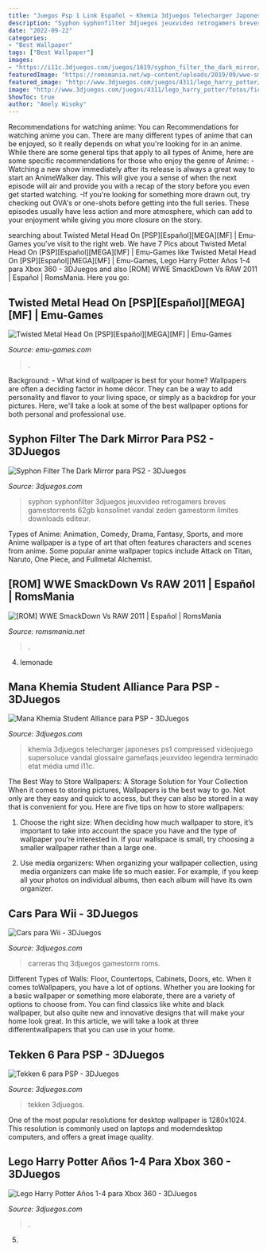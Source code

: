 ```yaml
---
title: "Juegos Psp 1 Link Español ~ Khemia 3djuegos Telecharger Japoneses Ps1 Compressed Videojuego Supersoluce Vandal Glossaire Gamefaqs Jeuxvideo Legendra Terminado Etat Média Umd I11c"
description: "Syphon syphonfilter 3djuegos jeuxvideo retrogamers breves gamestorrents 62gb konsolinet vandal zeden gamestorm limites downloads editeur"
date: "2022-09-22"
categories:
- "Best Wallpaper"
tags: ["Best Wallpaper"]
images:
- "https://i11c.3djuegos.com/juegos/1619/syphon_filter_the_dark_mirror/fotos/ficha/syphon_filter_the_dark_mirror-1685258.jpg"
featuredImage: "https://romsmania.net/wp-content/uploads/2019/09/wwe-smackdown-vs-raw-2011-usa-playstation-portable_1483385112-4.jpg"
featured_image: "http://www.3djuegos.com/juegos/4311/lego_harry_potter/fotos/ficha/lego_harry_potter-1713612.jpg"
image: "http://www.3djuegos.com/juegos/4311/lego_harry_potter/fotos/ficha/lego_harry_potter-1713612.jpg"
ShowToc: true
author: "Amely Wisoky"
---
```



Recommendations for watching anime: You can
Recommendations for watching anime you can. There are many different types of anime that can be enjoyed, so it really depends on what you're looking for in an anime. While there are some general tips that apply to all types of Anime, here are some specific recommendations for those who enjoy the genre of Anime: 
-Watching a new show immediately after its release is always a great way to start an AnimeWalker day. This will give you a sense of when the next episode will air and provide you with a recap of the story before you even get started watching. 
-If you're looking for something more drawn out, try checking out OVA's or one-shots before getting into the full series. These episodes usually have less action and more atmosphere, which can add to your enjoyment while giving you more closure on the story.

	

		
searching about Twisted Metal Head On [PSP][Español][MEGA][MF] | Emu-Games you've visit to the right web. We have 7 Pics about Twisted Metal Head On [PSP][Español][MEGA][MF] | Emu-Games like Twisted Metal Head On [PSP][Español][MEGA][MF] | Emu-Games, Lego Harry Potter Años 1-4 para Xbox 360 - 3DJuegos and also [ROM] WWE SmackDown Vs RAW 2011 | Español | RomsMania. Here you go:
		
    
## Twisted Metal Head On [PSP][Español][MEGA][MF] | Emu-Games

<img loading=lazy src="http://emu-games.com/wp-content/uploads/2019/05/c101e6dc7c38dbb15549d1af4582ef5d-596x1024.jpg" onerror="this.onerror=null;this.src='https://tse4.mm.bing.net/th?id=OIP.V-te-rxJU5ax3aLxXD7z7gHaMu&amp;pid=15.1';" alt="Twisted Metal Head On [PSP][Español][MEGA][MF] | Emu-Games">

_Source: emu-games.com_

>. 

	

Background: - What kind of wallpaper is best for your home?
Wallpapers are often a deciding factor in home décor. They can be a way to add personality and flavor to your living space, or simply as a backdrop for your pictures. Here, we'll take a look at some of the best wallpaper options for both personal and professional use.

    
## Syphon Filter The Dark Mirror Para PS2 - 3DJuegos

<img loading=lazy src="https://i11c.3djuegos.com/juegos/1619/syphon_filter_the_dark_mirror/fotos/ficha/syphon_filter_the_dark_mirror-1685258.jpg" onerror="this.onerror=null;this.src='https://tse4.mm.bing.net/th?id=OIP.1pLp01OsfPXr2ZDhx_cIDwHaKa&amp;pid=15.1';" alt="Syphon Filter The Dark Mirror para PS2 - 3DJuegos">

_Source: 3djuegos.com_

>syphon syphonfilter 3djuegos jeuxvideo retrogamers breves gamestorrents 62gb konsolinet vandal zeden gamestorm limites downloads editeur. 

	

Types of Anime: Animation, Comedy, Drama, Fantasy, Sports, and more
Anime wallpaper is a type of art that often features characters and scenes from anime. Some popular anime wallpaper topics include Attack on Titan, Naruto, One Piece, and Fullmetal Alchemist.

    
## [ROM] WWE SmackDown Vs RAW 2011 | Español | RomsMania

<img loading=lazy src="https://romsmania.net/wp-content/uploads/2019/09/wwe-smackdown-vs-raw-2011-usa-playstation-portable_1483385112-4.jpg" onerror="this.onerror=null;this.src='https://tse3.mm.bing.net/th?id=OIP.f95RAG9-unh3_kIrXqIbDQHaMz&amp;pid=15.1';" alt="[ROM] WWE SmackDown Vs RAW 2011 | Español | RomsMania">

_Source: romsmania.net_

>. 

	

4. lemonade 

    
## Mana Khemia Student Alliance Para PSP - 3DJuegos

<img loading=lazy src="https://i11c.3djuegos.com/juegos/3507/mana_khemia_student_alliance/fotos/ficha/mana_khemia_student_alliance-1691094.jpg" onerror="this.onerror=null;this.src='https://tse1.mm.bing.net/th?id=OIP.h_Q_I316YdqePIWymzabdAHaMs&amp;pid=15.1';" alt="Mana Khemia Student Alliance para PSP - 3DJuegos">

_Source: 3djuegos.com_

>khemia 3djuegos telecharger japoneses ps1 compressed videojuego supersoluce vandal glossaire gamefaqs jeuxvideo legendra terminado etat média umd i11c. 

	

The Best Way to Store Wallpapers: A Storage Solution for Your Collection
When it comes to storing pictures, Wallpapers is the best way to go. Not only are they easy and quick to access, but they can also be stored in a way that is convenient for you. Here are five tips on how to store wallpapers:
1) Choose the right size: When deciding how much wallpaper to store, it’s important to take into account the space you have and the type of wallpaper you’re interested in. If your wallspace is small, try choosing a smaller wallpaper rather than a large one.

2) Use media organizers: When organizing your wallpaper collection, using media organizers can make life so much easier. For example, if you keep all your photos on individual albums, then each album will have its own organizer.

    
## Cars Para Wii - 3DJuegos

<img loading=lazy src="https://i11c.3djuegos.com/juegos/1533/cars/fotos/ficha/cars-1682778.jpg" onerror="this.onerror=null;this.src='https://tse2.mm.bing.net/th?id=OIP.KfrdKWsKD4vhnx-owIQJfQHaKd&amp;pid=15.1';" alt="Cars para Wii - 3DJuegos">

_Source: 3djuegos.com_

>carreras thq 3djuegos gamestorm roms. 

	

Different Types of Walls: Floor, Countertops, Cabinets, Doors, etc.
When it comes toWallpapers, you have a lot of options. Whether you are looking for a basic wallpaper or something more elaborate, there are a variety of options to choose from. You can find classics like white and black wallpaper, but also quite new and innovative designs that will make your home look great. In this article, we will take a look at three differentwallpapers that you can use in your home.

    
## Tekken 6 Para PSP - 3DJuegos

<img loading=lazy src="https://i11c.3djuegos.com/juegos/1515/tekken_6/fotos/ficha/tekken_6-1693898.jpg" onerror="this.onerror=null;this.src='https://tse4.mm.bing.net/th?id=OIP.2Op-65j_FcexZbOqpyDU0wHaM0&amp;pid=15.1';" alt="Tekken 6 para PSP - 3DJuegos">

_Source: 3djuegos.com_

>tekken 3djuegos. 

	

One of the most popular resolutions for desktop wallpaper is 1280x1024. This resolution is commonly used on laptops and moderndesktop computers, and offers a great image quality.

    
## Lego Harry Potter Años 1-4 Para Xbox 360 - 3DJuegos

<img loading=lazy src="http://www.3djuegos.com/juegos/4311/lego_harry_potter/fotos/ficha/lego_harry_potter-1713612.jpg" onerror="this.onerror=null;this.src='https://tse2.mm.bing.net/th?id=OIP.cZ-AeqZ9Jn5h1xu8FPqRfwHaKX&amp;pid=15.1';" alt="Lego Harry Potter Años 1-4 para Xbox 360 - 3DJuegos">

_Source: 3djuegos.com_

>. 

	

5.

